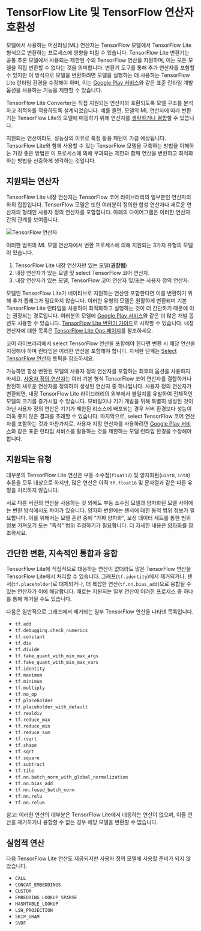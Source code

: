 # TensorFlow Lite 및 TensorFlow 연산자 호환성

모델에서 사용하는 머신러닝(ML) 연산자는 TensorFlow 모델에서 TensorFlow Lite 형식으로 변환하는 프로세스에 영향을 미칠 수 있습니다. TensorFlow Lite 변환기는 공통 추론 모델에서 사용되는 제한된 수의 TensorFlow 연산을 지원하며, 이는 모든 모델을 직접 변환할 수 없다는 것을 의미합니다. 변환기 도구를 통해 추가 연산자를 포함할 수 있지만 이 방식으로 모델을 변환하려면 모델을 실행하는 데 사용하는 TensorFlow Lite 런타임 환경을 수정해야 하며, 이는 [Google Play 서비스](../android/play_services)와 같은 표준 런타임 개발 옵션을 사용하는 기능을 제한할 수 있습니다.

TensorFlow Lite Converter는 직접 지원되는 연산자와 호환되도록 모델 구조를 분석하고 최적화를 적용하도록 설계되었습니다. 예를 들면, 모델의 ML 연산자에 따라 변환기는 TensorFlow Lite의 모델에 매핑하기 위해 연산자를 [생략하거나 결합](../models/convert/operation_fusion)할 수 있씁니다.

지원되는 연산이라도, 성능상의 이유로 특정 활용 패턴이 가끔 예상됩니다. TensorFlow Lite와 함께 사용할 수 있는 TensorFlow 모델을 구축하는 방법을 이해하는 가장 좋은 방법은 이 프로세스에 의해 부과되는 제한과 함께 연산을 변환하고 최적화하는 방법을 신중하게 생각하는 것입니다.

## 지원되는 연산자

TensorFlow Lite 내장 연산자는 TensorFlow 코어 라이브러리의 일부분인 연산자의 하위 집합입니다. TensorFlow 모델은 또한 여러분이 정의한 합성 연산자나 새로운 연산자의 형태인 사용자 정의 연산자를 포함합니다. 아래의 다이어그램은 이러한 연산자 간의 관계를 보여줍니다.

![TensorFlow 연산자](../images/convert/tf_operators_relationships.png)

이러한 범위의 ML 모델 연산자에서 변환 프로세스에 의해 지원되는 3가지 유형의 모델이 있습니다.

1. TensorFlow Lite 내장 연산자만 있는 모델(**권장됨**)
2. 내장 연산자가 있는 모델 및 select TensorFlow 코어 연산자.
3. 내장 연산자가 있는 모델, TensorFlow 코어 연산자 및/또는 사용자 정의 연산자.

모델인 TensorFlow Lite가 네이티브로 지원하는 연산만 포함한다면 이를 변환하기 위해 추가 플래그가 필요하지 않습니다. 이러한 유형의 모델은 원활하게 변환되며 기본 TensorFlow Lite 런타임을 사용하여 최적화하고 실행하는 것이 더 간단하기 때문에 이는 권장되는 경로입니다. 여러분의 모델에 [Google Play 서비스](../android/play_services)와 같은 더 많은 개발 옵션도 사용할 수 있습니다. [TensorFlow Lite 변환기 가이드](../models/convert/convert_models)로 시작할 수 있습니다. 내장 연산자에 대한 목록은 [TensorFlow Lite Ops 페이지](https://www.tensorflow.org/mlir/tfl_ops)를 참조하세요.

코어 라이브러리에서 select TensorFlow 연산을 포함해야 한다면 변환 시 해당 연산을 지정해야 하며 런타임은 이러한 연산을 포함해야 합니다. 자세한 단계는 [Select TensorFlow 연산자](ops_select.md) 토픽을 참조하세요.

가능하면 항상 변환된 모델의 사용자 정의 연산자를 포함하는 최후의 옵션을 사용하지 마세요. [사용자 정의 연산자](https://www.tensorflow.org/guide/create_op)는 여러 기본 형식 TensorFlow 코어 연산자를 결합하거나 완전히 새로운 연산자를 정의하여 생성된 연산자 중 하나입니다. 사용자 정의 연산자가 변환되면, 내장 TensorFlow Lite 라이브러리의 외부에서 불일치를 유발하여 전체적인 모델의 크기를 증가시킬 수 있습니다. 모바일이나 기기 개발을 위해 특별히 생성된 것이 아닌 사용자 정의 연산은 기기가 제한된 리소스에 배포되는 경우 서버 환경보다 성능이 더욱 좋지 않은 결과를 초래할 수 있습니다. 마지막으로, select TensorFlow 코어 연산자를 포함하는 것과 마찬가지로, 사용자 지정 연산자를 사용하려면 [Google Play 서비스](../android/play_services)와 같은 표준 런타임 서비스를 활용하는 것을 제한하는 모델 런타임 환경을 수정해야 합니다.

## 지원되는 유형

대부분의 TensorFlow Lite 연산은 부동 소수점(`float32`) 및 양자화된(`uint8`, `int8`) 추론을 모두 대상으로 하지만, 많은 연산은 아직 `tf.float16` 및 문자열과 같은 다른 유형을 처리하지 않습니다.

서로 다른 버전의 연산을 사용하는 것 외에도 부동 소수점 모델과 양자화된 모델 사이에는 변환 방식에서도 차이가 있습니다. 양자화 변환에는 텐서에 대한 동적 범위 정보가 필요합니다. 이를 위해서는 모델 훈련 중에 "가짜 양자화", 보정 데이터 세트를 통한 범위 정보 가져오기 또는 "즉석" 범위 추정하기가 필요합니다. 더 자세한 내용은 [양자화](../performance/model_optimization.md)를 참조하세요.

## 간단한 변환, 지속적인 통합과 융합

TensorFlow Lite에 직접적으로 대응하는 연산이 없더라도 많은 TensorFlow 연산을 TensorFlow Lite에서 처리할 수 있습니다. 그래프(`tf.identity`)에서 제거되거나, 텐서(`tf.placeholder`)로 대체되거나, 더 복잡한 연산(`tf.nn.bias_add`)으로 융합될 수 있는 연산자가 이에 해당합니다. 때로는 지원되는 일부 연산이 이러한 프로세스 중 하나를 통해 제거될 수도 있습니다.

다음은 일반적으로 그래프에서 제거되는 일부 TensorFlow 연산을 나타낸 목록입니다.

- `tf.add`
- `tf.debugging.check_numerics`
- `tf.constant`
- `tf.div`
- `tf.divide`
- `tf.fake_quant_with_min_max_args`
- `tf.fake_quant_with_min_max_vars`
- `tf.identity`
- `tf.maximum`
- `tf.minimum`
- `tf.multiply`
- `tf.no_op`
- `tf.placeholder`
- `tf.placeholder_with_default`
- `tf.realdiv`
- `tf.reduce_max`
- `tf.reduce_min`
- `tf.reduce_sum`
- `tf.rsqrt`
- `tf.shape`
- `tf.sqrt`
- `tf.square`
- `tf.subtract`
- `tf.tile`
- `tf.nn.batch_norm_with_global_normalization`
- `tf.nn.bias_add`
- `tf.nn.fused_batch_norm`
- `tf.nn.relu`
- `tf.nn.relu6`

참고: 이러한 연산의 대부분은 TensorFlow Lite에서 대응하는 연산이 없으며, 이들 연산을 제거하거나 융합할 수 없는 경우 해당 모델을 변환할 수 없습니다.

## 실험적 연산

다음 TensorFlow Lite 연산도 제공되지만 사용자 정의 모델에 사용할 준비가 되지 않았습니다.

- `CALL`
- `CONCAT_EMBEDDINGS`
- `CUSTOM`
- `EMBEDDING_LOOKUP_SPARSE`
- `HASHTABLE_LOOKUP`
- `LSH_PROJECTION`
- `SKIP_GRAM`
- `SVDF`
